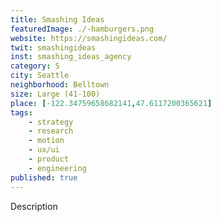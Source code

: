 ```yaml
---
title: Smashing Ideas
featuredImage: ./-hamburgers.png
website: https://smashingideas.com/
twit: smashingideas
inst: smashing_ideas_agency
category: S
city: Seattle
neighborhood: Belltown
size: Large (41-100)
place: [-122.34759658682141,47.6117200365621]
tags:
    - strategy
    - research
    - motion
    - ux/ui
    - product
    - engineering
published: true
---
```


Description
